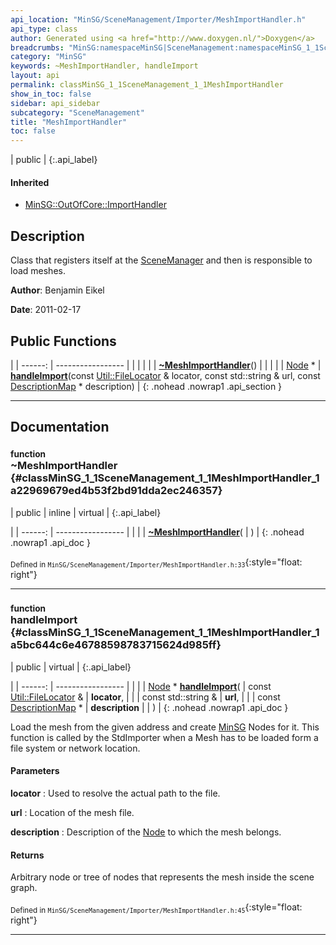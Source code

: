 ```yaml
---
api_location: "MinSG/SceneManagement/Importer/MeshImportHandler.h"
api_type: class
author: Generated using <a href="http://www.doxygen.nl/">Doxygen</a>
breadcrumbs: "MinSG:namespaceMinSG|SceneManagement:namespaceMinSG_1_1SceneManagement"
category: "MinSG"
keywords: ~MeshImportHandler, handleImport
layout: api
permalink: classMinSG_1_1SceneManagement_1_1MeshImportHandler
show_in_toc: false
sidebar: api_sidebar
subcategory: "SceneManagement"
title: "MeshImportHandler"
toc: false
---
```


| public |
{:.api_label}

#### Inherited

* [MinSG::OutOfCore::ImportHandler](classMinSG_1_1OutOfCore_1_1ImportHandler)


## Description



Class that registers itself at the [SceneManager](classMinSG_1_1SceneManagement_1_1SceneManager) and then is responsible to load meshes.



**Author**: Benjamin Eikel



**Date**: 2011-02-17





## Public Functions

|
| ------: | ----------------- |
|  | |
|  | **[~MeshImportHandler](#classMinSG_1_1SceneManagement_1_1MeshImportHandler_1a22969679ed4b53f2bd91dda2ec246357)**() |
|  | |
| [Node](classMinSG_1_1Node) * | **[handleImport](#classMinSG_1_1SceneManagement_1_1MeshImportHandler_1a5bc644c6e46788598783715624d985ff)**(const [Util::FileLocator](classUtil_1_1FileLocator) & locator, const std::string & url, const [DescriptionMap](namespaceMinSG_1_1SceneManagement#namespaceMinSG_1_1SceneManagement_1a8c43b9723e098db2875d6940e84350d1) * description) |
{: .nohead .nowrap1 .api_section }


-------------------------------------------------------------------

## Documentation

### <small>function</small><br/> ~MeshImportHandler {#classMinSG_1_1SceneManagement_1_1MeshImportHandler_1a22969679ed4b53f2bd91dda2ec246357}

| public | inline | virtual |
{:.api_label}

|
| ------: | ----------------- |
|  |
|  **[~MeshImportHandler](#classMinSG_1_1SceneManagement_1_1MeshImportHandler_1a22969679ed4b53f2bd91dda2ec246357)**( |  ) |
{: .nohead .nowrap1 .api_doc }





<sub>Defined in `MinSG/SceneManagement/Importer/MeshImportHandler.h:33`</sub>{:style="float: right"}

-------------------------------------------------------------------

### <small>function</small><br/> handleImport {#classMinSG_1_1SceneManagement_1_1MeshImportHandler_1a5bc644c6e46788598783715624d985ff}

| public | virtual |
{:.api_label}

|
| ------: | ----------------- |
|  |
| [Node](classMinSG_1_1Node) * **[handleImport](#classMinSG_1_1SceneManagement_1_1MeshImportHandler_1a5bc644c6e46788598783715624d985ff)**( | const [Util::FileLocator](classUtil_1_1FileLocator) & | **locator**, |
| | const std::string & | **url**, |
| | const [DescriptionMap](namespaceMinSG_1_1SceneManagement#namespaceMinSG_1_1SceneManagement_1a8c43b9723e098db2875d6940e84350d1) * | **description** |
|   ) |
{: .nohead .nowrap1 .api_doc }



Load the mesh from the given address and create [MinSG](namespaceMinSG) Nodes for it. This function is called by the StdImporter when a Mesh has to be loaded form a file system or network location.


#### Parameters
**locator**
:  Used to resolve the actual path to the file.



**url**
:  Location of the mesh file.



**description**
:  Description of the [Node](classMinSG_1_1Node) to which the mesh belongs.




#### Returns
Arbitrary node or tree of nodes that represents the mesh inside the scene graph.





<sub>Defined in `MinSG/SceneManagement/Importer/MeshImportHandler.h:45`</sub>{:style="float: right"}

-------------------------------------------------------------------

